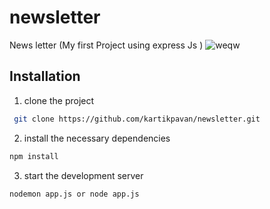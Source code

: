 # newsletter
News letter (My first Project using express Js )
![weqw](https://user-images.githubusercontent.com/81632171/151233957-b8654328-b34a-46a7-b04f-03ff20780d39.png)

## Installation
1) clone the project
```bash
 git clone https://github.com/kartikpavan/newsletter.git
```
2) install the necessary dependencies
``` bash
npm install
```
3) start the development server
``` bash
nodemon app.js or node app.js
```
